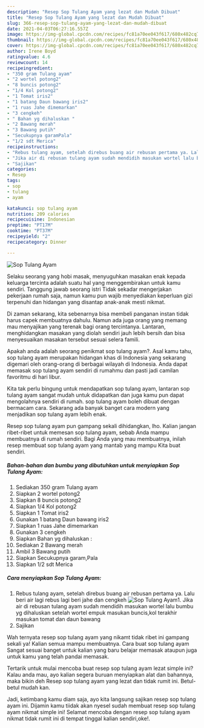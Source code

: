 ```yaml
---
description: "Resep Sop Tulang Ayam yang lezat dan Mudah Dibuat"
title: "Resep Sop Tulang Ayam yang lezat dan Mudah Dibuat"
slug: 366-resep-sop-tulang-ayam-yang-lezat-dan-mudah-dibuat
date: 2021-04-03T06:27:16.557Z
image: https://img-global.cpcdn.com/recipes/fc81a70ee043f617/680x482cq70/sop-tulang-ayam-foto-resep-utama.jpg
thumbnail: https://img-global.cpcdn.com/recipes/fc81a70ee043f617/680x482cq70/sop-tulang-ayam-foto-resep-utama.jpg
cover: https://img-global.cpcdn.com/recipes/fc81a70ee043f617/680x482cq70/sop-tulang-ayam-foto-resep-utama.jpg
author: Irene Boyd
ratingvalue: 4.6
reviewcount: 14
recipeingredient:
- "350 gram Tulang ayam"
- "2 wortel potong2"
- "8 buncis potong2"
- "1/4 Kol potong2"
- "1 Tomat iris2"
- "1 batang Daun bawang iris2"
- "1 ruas Jahe dimemarkan"
- "3 cengkeh"
- " Bahan yg dihaluskan "
- "2 Bawang merah"
- "3 Bawang putih"
- "Secukupnya garamPala"
- "1/2 sdt Merica"
recipeinstructions:
- "Rebus tulang ayam, setelah direbus buang air rebusan pertama ya. Lalu beri air lagi rebus lagi beri jahe dan cengkeh"
- "Jika air di rebusan tulang ayam sudah mendidih masukan wortel lalu bumbu yg dihaluskan setelah wortel empuk masukan buncis,kol terakhir masukan tomat dan daun bawang"
- "Sajikan"
categories:
- Resep
tags:
- sop
- tulang
- ayam

katakunci: sop tulang ayam 
nutrition: 209 calories
recipecuisine: Indonesian
preptime: "PT17M"
cooktime: "PT37M"
recipeyield: "2"
recipecategory: Dinner

---
```



![Sop Tulang Ayam](https://img-global.cpcdn.com/recipes/fc81a70ee043f617/680x482cq70/sop-tulang-ayam-foto-resep-utama.jpg)

Selaku seorang yang hobi masak, menyuguhkan masakan enak kepada keluarga tercinta adalah suatu hal yang menggembirakan untuk kamu sendiri. Tanggung jawab seorang istri Tidak sekadar mengerjakan pekerjaan rumah saja, namun kamu pun wajib menyediakan keperluan gizi terpenuhi dan hidangan yang disantap anak-anak mesti nikmat.

Di zaman  sekarang, kita sebenarnya bisa membeli panganan instan tidak harus capek membuatnya dahulu. Namun ada juga orang yang memang mau menyajikan yang terenak bagi orang tercintanya. Lantaran, menghidangkan masakan yang diolah sendiri jauh lebih bersih dan bisa menyesuaikan masakan tersebut sesuai selera famili. 



Apakah anda adalah seorang penikmat sop tulang ayam?. Asal kamu tahu, sop tulang ayam merupakan hidangan khas di Indonesia yang sekarang digemari oleh orang-orang di berbagai wilayah di Indonesia. Anda dapat memasak sop tulang ayam sendiri di rumahmu dan pasti jadi camilan favoritmu di hari libur.

Kita tak perlu bingung untuk mendapatkan sop tulang ayam, lantaran sop tulang ayam sangat mudah untuk didapatkan dan juga kamu pun dapat mengolahnya sendiri di rumah. sop tulang ayam boleh dibuat dengan bermacam cara. Sekarang ada banyak banget cara modern yang menjadikan sop tulang ayam lebih enak.

Resep sop tulang ayam pun gampang sekali dihidangkan, lho. Kalian jangan ribet-ribet untuk memesan sop tulang ayam, sebab Anda mampu membuatnya di rumah sendiri. Bagi Anda yang mau membuatnya, inilah resep membuat sop tulang ayam yang mantab yang mampu Kita buat sendiri.

<!--inarticleads1-->

##### Bahan-bahan dan bumbu yang dibutuhkan untuk menyiapkan Sop Tulang Ayam:

1. Sediakan 350 gram Tulang ayam
1. Siapkan 2 wortel potong2
1. Siapkan 8 buncis potong2
1. Siapkan 1/4 Kol potong2
1. Siapkan 1 Tomat iris2
1. Gunakan 1 batang Daun bawang iris2
1. Siapkan 1 ruas Jahe dimemarkan
1. Gunakan 3 cengkeh
1. Siapkan  Bahan yg dihaluskan :
1. Sediakan 2 Bawang merah
1. Ambil 3 Bawang putih
1. Siapkan Secukupnya garam,Pala
1. Siapkan 1/2 sdt Merica




<!--inarticleads2-->

##### Cara menyiapkan Sop Tulang Ayam:

1. Rebus tulang ayam, setelah direbus buang air rebusan pertama ya. Lalu beri air lagi rebus lagi beri jahe dan cengkeh
<img src="https://img-global.cpcdn.com/steps/2275a887727dfe15/160x128cq70/sop-tulang-ayam-langkah-memasak-1-foto.jpg" alt="Sop Tulang Ayam">1. Jika air di rebusan tulang ayam sudah mendidih masukan wortel lalu bumbu yg dihaluskan setelah wortel empuk masukan buncis,kol terakhir masukan tomat dan daun bawang
1. Sajikan




Wah ternyata resep sop tulang ayam yang nikamt tidak ribet ini gampang sekali ya! Kalian semua mampu membuatnya. Cara buat sop tulang ayam Sangat sesuai banget untuk kalian yang baru belajar memasak ataupun juga untuk kamu yang telah pandai memasak.

Tertarik untuk mulai mencoba buat resep sop tulang ayam lezat simple ini? Kalau anda mau, ayo kalian segera buruan menyiapkan alat dan bahannya, maka bikin deh Resep sop tulang ayam yang lezat dan tidak rumit ini. Betul-betul mudah kan. 

Jadi, ketimbang kamu diam saja, ayo kita langsung sajikan resep sop tulang ayam ini. Dijamin kamu tiidak akan nyesel sudah membuat resep sop tulang ayam nikmat simple ini! Selamat mencoba dengan resep sop tulang ayam nikmat tidak rumit ini di tempat tinggal kalian sendiri,oke!.

